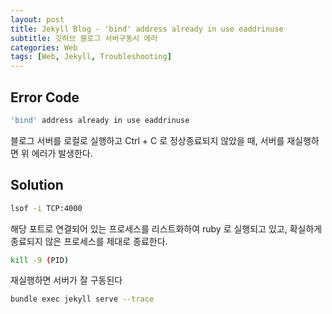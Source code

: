 ```yaml
---
layout: post
title: Jekyll Blog - 'bind' address already in use eaddrinuse
subtitle: 깃허브 블로그 서버구동시 에러
categories: Web
tags: [Web, Jekyll, Troubleshooting]
---
```


## Error Code
```bash
'bind' address already in use eaddrinuse 
```
블로그 서버를 로컬로 실행하고 Ctrl + C 로 정상종료되지 않았을 때, 서버를 재실행하면 위 에러가 발생한다.


## Solution
```bash
lsof -i TCP:4000
```
해당 포트로 연결되어 있는 프로세스를 리스트화하여 
ruby 로 실행되고 있고, 확실하게 종료되지 않은 프로세스를 제대로 종료한다.

```bash
kill -9 (PID)
```

재실행하면 서버가 잘 구동된다
```bash
bundle exec jekyll serve --trace
```